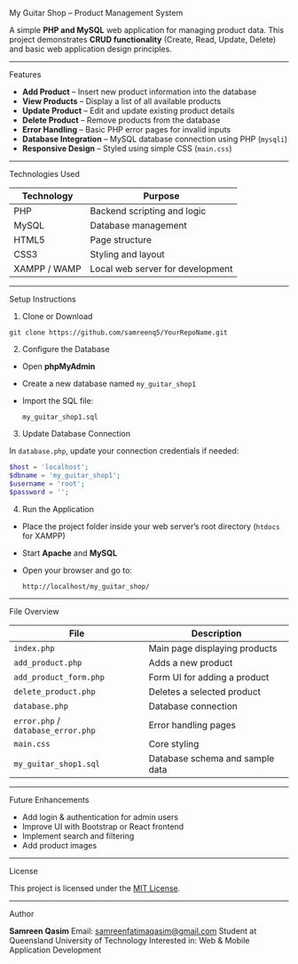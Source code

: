 My Guitar Shop – Product Management System

A simple **PHP and MySQL** web application for managing product data.
This project demonstrates **CRUD functionality** (Create, Read, Update, Delete) and basic web application design principles.

---

Features

* **Add Product** – Insert new product information into the database
* **View Products** – Display a list of all available products
* **Update Product** – Edit and update existing product details
* **Delete Product** – Remove products from the database
* **Error Handling** – Basic PHP error pages for invalid inputs
* **Database Integration** – MySQL database connection using PHP (`mysqli`)
* **Responsive Design** – Styled using simple CSS (`main.css`)

---

Technologies Used

| Technology   | Purpose                          |
| ------------ | -------------------------------- |
| PHP          | Backend scripting and logic      |
| MySQL        | Database management              |
| HTML5        | Page structure                   |
| CSS3         | Styling and layout               |
| XAMPP / WAMP | Local web server for development |

---

Setup Instructions

1. Clone or Download

```
git clone https://github.com/samreenq5/YourRepoName.git
```

2. Configure the Database

* Open **phpMyAdmin**
* Create a new database named `my_guitar_shop1`
* Import the SQL file:

  ```
  my_guitar_shop1.sql
  ```

3. Update Database Connection

In `database.php`, update your connection credentials if needed:

```php
$host = 'localhost';
$dbname = 'my_guitar_shop1';
$username = 'root';
$password = '';
```

4. Run the Application

* Place the project folder inside your web server’s root directory (`htdocs` for XAMPP)
* Start **Apache** and **MySQL**
* Open your browser and go to:

  ```
  http://localhost/my_guitar_shop/
  ```

---

File Overview

| File                               | Description                     |
| ---------------------------------- | ------------------------------- |
| `index.php`                        | Main page displaying products   |
| `add_product.php`                  | Adds a new product              |
| `add_product_form.php`             | Form UI for adding a product    |
| `delete_product.php`               | Deletes a selected product      |
| `database.php`                     | Database connection             |
| `error.php` / `database_error.php` | Error handling pages            |
| `main.css`                         | Core styling                    |
| `my_guitar_shop1.sql`              | Database schema and sample data |

---

Future Enhancements

* Add login & authentication for admin users
* Improve UI with Bootstrap or React frontend
* Implement search and filtering
* Add product images

---

License

This project is licensed under the [MIT License](LICENSE).

---

Author

**Samreen Qasim**
Email: [samreenfatimaqasim@gmail.com](mailto:samreenfaitmaqasim@gmail.com)
Student at Queensland University of Technology
Interested in: Web & Mobile Application Development
